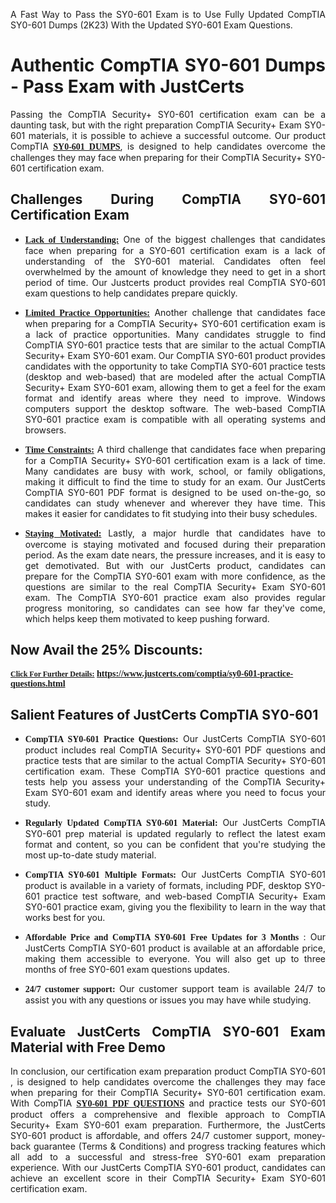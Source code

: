 <p dir="auto" style="text-align: justify;">A Fast Way to Pass the SY0-601 Exam is to Use Fully Updated CompTIA SY0-601 Dumps (2K23) With the Updated SY0-601 Exam Questions.</p>

<h1 style="text-align: justify;"><strong>Authentic CompTIA SY0-601 Dumps - Pass Exam with JustCerts</strong></h1>

<p style="text-align: justify;">Passing the CompTIA Security+ SY0-601 certification exam can be a daunting task, but with the right preparation CompTIA Security+ Exam SY0-601 materials, it is possible to achieve a successful outcome. Our product CompTIA <strong><a href="https://www.justcerts.com/comptia/sy0-601-practice-questions.html"><span style="font-family:Georgia,serif;"><u>SY0-601 DUMPS</u></span></a></strong>, is designed to help candidates overcome the challenges they may face when preparing for their CompTIA Security+ SY0-601 certification exam.</p>

<h2 style="text-align: justify;"><strong>Challenges During CompTIA SY0-601 Certification Exam</strong></h2>

<ul>
	<li style="text-align: justify;"><u><span style="font-family:Georgia,serif;"><strong>Lack of Understanding:</strong></span></u> One of the biggest challenges that candidates face when preparing for a SY0-601 certification exam is a lack of understanding of the SY0-601 material. Candidates often feel overwhelmed by the amount of knowledge they need to get in a short period of time. Our Justcerts product provides real CompTIA SY0-601 exam questions to help candidates prepare quickly.</li>
</ul>

<ul>
	<li style="text-align: justify;"><u><span style="font-family:Georgia,serif;"><strong>Limited Practice Opportunities:</strong></span></u> Another challenge that candidates face when preparing for a CompTIA Security+ SY0-601 certification exam is a lack of practice opportunities. Many candidates struggle to find CompTIA SY0-601 practice tests that are similar to the actual CompTIA Security+ Exam SY0-601 exam. Our CompTIA SY0-601 product provides candidates with the opportunity to take CompTIA SY0-601 practice tests (desktop and web-based) that are modeled after the actual CompTIA Security+ Exam SY0-601 exam, allowing them to get a feel for the exam format and identify areas where they need to improve. Windows computers support the desktop software. The web-based CompTIA SY0-601 practice exam is compatible with all operating systems and browsers.</li>
</ul>

<ul>
	<li style="text-align: justify;"><u><span style="font-family:Georgia,serif;"><strong>Time Constraints:</strong></span></u> A third challenge that candidates face when preparing for a CompTIA Security+ SY0-601 certification exam is a lack of time. Many candidates are busy with work, school, or family obligations, making it difficult to find the time to study for an exam. Our JustCerts CompTIA SY0-601 PDF format is designed to be used on-the-go, so candidates can study whenever and wherever they have time. This makes it easier for candidates to fit studying into their busy schedules.</li>
</ul>

<ul>
	<li style="text-align: justify;"><u><span style="font-family:Georgia,serif;"><strong>Staying Motivated:</strong></span></u> Lastly, a major hurdle that candidates have to overcome is staying motivated and focused during their preparation period. As the exam date nears, the pressure increases, and it is easy to get demotivated. But with our JustCerts product, candidates can prepare for the CompTIA SY0-601 exam with more confidence, as the questions are similar to the real CompTIA Security+ Exam SY0-601 exam. The CompTIA SY0-601 practice exam also provides regular progress monitoring, so candidates can see how far they've come, which helps keep them motivated to keep pushing forward.</li>
</ul>

<h2 style="text-align: justify;"><strong>Now Avail the 25% Discounts:</strong></h2>

<p><span style="font-size:12px;"><u><span style="font-family:Georgia,serif;"><strong>Click For Further Details:</strong></span></u></span><span style="font-size:14px;"><span style="font-family:Georgia,serif;"><strong> <a href="https://www.justcerts.com/comptia/sy0-601-practice-questions.html">https://www.justcerts.com/comptia/sy0-601-practice-questions.html</a></strong></span></span></p>

<h2 style="text-align: justify;"><strong>Salient Features of JustCerts CompTIA SY0-601</strong></h2>

<ul>
	<li style="text-align: justify;"><span style="font-family:Georgia,serif;"><strong>CompTIA SY0-601 Practice Questions:</strong></span> Our JustCerts CompTIA SY0-601 product includes real CompTIA Security+ SY0-601 PDF questions and practice tests that are similar to the actual CompTIA Security+ SY0-601 certification exam. These CompTIA SY0-601 practice questions and tests help you assess your understanding of the CompTIA Security+ Exam SY0-601 exam and identify areas where you need to focus your study.</li>
</ul>

<ul>
	<li style="text-align: justify;"><span style="font-family:Georgia,serif;"><strong>Regularly Updated CompTIA SY0-601 Material:</strong></span> Our JustCerts CompTIA SY0-601 prep material is updated regularly to reflect the latest exam format and content, so you can be confident that you're studying the most up-to-date study material.</li>
</ul>

<ul>
	<li style="text-align: justify;"><span style="font-family:Georgia,serif;"><strong>CompTIA SY0-601 Multiple Formats:</strong></span> Our JustCerts CompTIA SY0-601 product is available in a variety of formats, including PDF, desktop SY0-601 practice test software, and web-based CompTIA Security+ Exam SY0-601 practice exam, giving you the flexibility to learn in the way that works best for you.</li>
</ul>

<ul>
	<li style="text-align: justify;"><span style="font-family:Georgia,serif;"><strong>Affordable Price and CompTIA SY0-601 Free Updates for 3 Months</strong></span> : Our JustCerts CompTIA SY0-601 product is available at an affordable price, making them accessible to everyone. You will also get up to three months of free SY0-601 exam questions updates.</li>
</ul>

<ul>
	<li style="text-align: justify;"><span style="font-family:Georgia,serif;"><strong>24/7 customer support:</strong></span> Our customer support team is available 24/7 to assist you with any questions or issues you may have while studying.</li>
</ul>

<h2 style="text-align: justify;"><strong>Evaluate JustCerts CompTIA SY0-601 Exam Material with Free Demo</strong></h2>

<p style="text-align: justify;">In conclusion, our certification exam preparation product CompTIA SY0-601 , is designed to help candidates overcome the challenges they may face when preparing for their CompTIA Security+ SY0-601 certification exam. With CompTIA <a href="https://www.justcerts.com/comptia/sy0-601-practice-questions.html"><u><strong><span style="font-family:Georgia,serif;">SY0-601 PDF QUESTIONS</span></strong></u></a> and practice tests our SY0-601 product offers a comprehensive and flexible approach to CompTIA Security+ Exam SY0-601 exam preparation. Furthermore, the JustCerts SY0-601 product is affordable, and offers 24/7 customer support, money-back guarantee (Terms & Conditions) and progress tracking features which all add to a successful and stress-free SY0-601 exam preparation experience. With our JustCerts CompTIA SY0-601 product, candidates can achieve an excellent score in their CompTIA Security+ Exam SY0-601 certification exam.</p>
